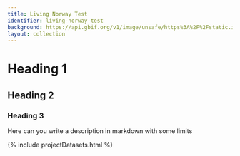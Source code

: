 ```yaml
---
title: Living Norway Test
identifier: living-norway-test
background: https://api.gbif.org/v1/image/unsafe/https%3A%2F%2Fstatic.inaturalist.org%2Fphotos%2F58912610%2Foriginal.jpeg%3F1577953995
layout: collection
---
```


# Heading 1

## Heading 2

### Heading 3


Here can you write a description in markdown with some limits

{% include projectDatasets.html %}










  


